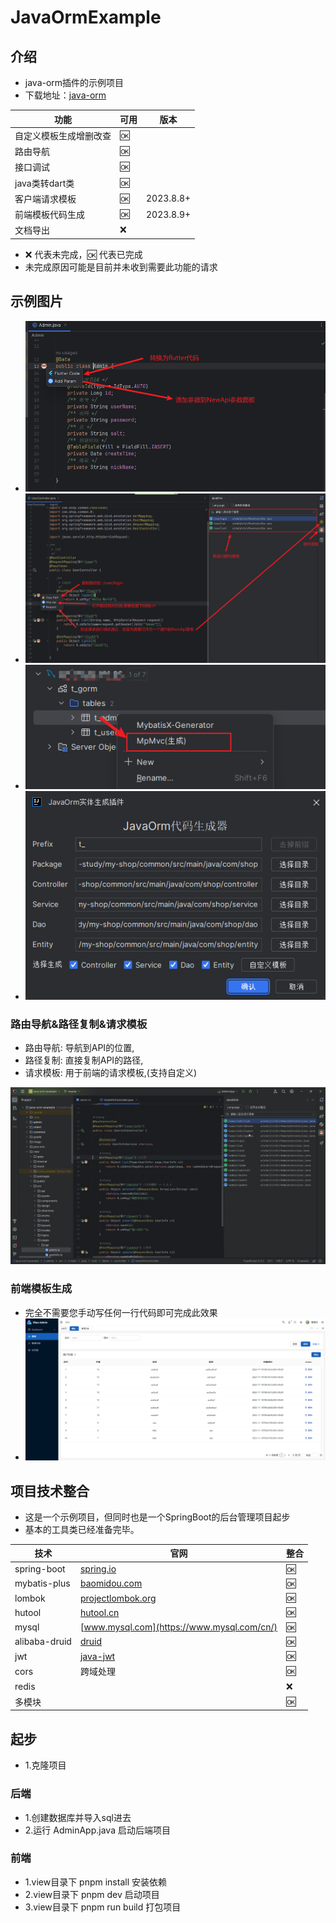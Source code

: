 # JavaOrmExample

## 介绍

- java-orm插件的示例项目
- 下载地址：[java-orm](https://plugins.jetbrains.com/plugin/20888-javaorm)

| 功能          | 可用 | 版本        |
|-------------|----|-----------|
| 自定义模板生成增删改查 | 🆗 |           |
| 路由导航        | 🆗 |           |
| 接口调试        | 🆗 |           |
| java类转dart类 | 🆗 |           |
| 客户端请求模板     | 🆗 | 2023.8.8+ |
| 前端模板代码生成    | 🆗 | 2023.8.9+ |
| 文档导出        | ❌  |           |

- ❌ 代表未完成，🆗 代表已完成
- 未完成原因可能是目前并未收到需要此功能的请求

## 示例图片


- ![](image/img.png)
- ![](image/img_1.png)
- ![](image/img_2.png)
- ![](image/img_3.png)


### 路由导航&路径复制&请求模板

- 路由导航: 导航到API的位置,
- 路径复制: 直接复制API的路径,
- 请求模板: 用于前端的请求模板,(支持自定义)

![router-path-code.gif](image/router-path-code.gif)

### 前端模板生成

- 完全不需要您手动写任何一行代码即可完成此效果
- ![](image/img_4.png)

## 项目技术整合

- 这是一个示例项目，但同时也是一个SpringBoot的后台管理项目起步
- 基本的工具类已经准备完毕。

| 技术            | 官网                                                   | 整合 |
|---------------|------------------------------------------------------|----|
| spring-boot   | [spring.io](https://spring.io/projects/spring-boot/) | 🆗 |
| mybatis-plus  | [baomidou.com](https://baomidou.com/)                | 🆗 |
| lombok        | [projectlombok.org](https://projectlombok.org/)      | 🆗 |
| hutool        | [hutool.cn](https://hutool.cn/)                      | 🆗 |
| mysql         | [www.mysql.com](https://www.mysql.com/cn/)           | 🆗 |
| alibaba-druid | [druid](https://github.com/alibaba/druid)            | 🆗 |
| jwt           | [java-jwt](https://github.com/auth0/java-jwt)        | 🆗 |
| cors          | 跨域处理                                                 | 🆗 |
| redis         |                                                      | ❌  |
| 多模块           |                                                      | 🆗 |

## 起步
- 1.克隆项目

### 后端
- 1.创建数据库并导入sql进去
- 2.运行 AdminApp.java 启动后端项目

### 前端
- 1.view目录下 pnpm install 安装依赖
- 2.view目录下 pnpm dev 启动项目
- 3.view目录下 pnpm run build 打包项目

